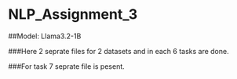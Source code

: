 # NLP_Assignment_3

##Model: Llama3.2-1B

###Here 2 seprate files for 2 datasets and in each 6 tasks are done.

###For task 7 seprate file is pesent.
